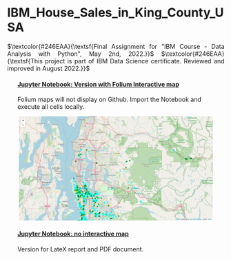 # IBM_House_Sales_in_King_County_USA

<p align="justify">$\textcolor{#246EAA}{\textsf{Final Assignment for "IBM Course - Data Analysis with Python", May 2nd, 2022.}}$ 
$\textcolor{#246EAA}{\textsf{This project is part of IBM Data Science certificate. Reviewed and improved in August 2022.}}$</p>
 
 
#### <ul>[Jupyter Notebook: Version with Folium Interactive map](https://github.com/DrStef/House_Sales_in_King_County_USA_IBM/blob/main/Project_House_Sales_in_King_County_USA_v003.ipynb)</ul>

<ul> Folium maps will not display on Github. Import the Notebook and execute all cells locally.</ul>

<p align="center"> <img src="Seattle_House_Prices_location.png" width="450"  /> </p>  



#### <ul>[Jupyter Notebook: no interactive map](https://github.com/DrStef/House_Sales_in_King_County_USA_IBM/blob/main/Project_House_Sales_in_King_County_USA_v003_LTX.ipynb)</ul>

<ul>Version for LateX report and PDF document.</ul>
